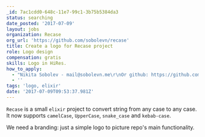 ```yaml
---
_id: 7ac1cdd0-648c-11e7-99c1-3b75b5384da3
status: searching
date_posted: '2017-07-09'
layout: jobs
organization: Recase
org_url: 'https://github.com/sobolevn/recase'
title: Create a logo for Recase project
role: Logo design
compensation: gratis
skills: Logo in HiRes.
how_to_apply:
  - "Nikita Sobolev - mail@sobolevn.me\r\nOr github: https://github.com/sobolevn"
  - ''
tags: 'logo, elixir'
date: '2017-07-09T09:53:37.981Z'
---
```

`Recase` is a small `elixir` project to convert string from any case to any case.
It now supports `camelCase`, `UpperCase`, `snake_case` and `kebab-case`.

We need a branding: just a simple logo to picture repo's main functionality.
